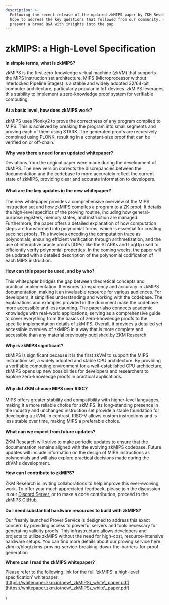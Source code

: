 ```yaml
---
description: >-
  Following the recent release of the updated zkMIPS paper by ZKM Research, we
  hope to address the key questions that followed from our community. Here, we
  present a broad Q&A with insights into the pap
---
```


# zkMIPS: a High-Level Specification

**In simple terms, what is zkMIPS?**

zkMIPS is the first zero-knowledge virtual machine (zkVM) that supports the MIPS instruction set architecture. MIPS (Microprocessor without Interlocked Pipeline Stages) is a stable and widely adopted 32/64-bit computer architecture, particularly popular in IoT devices. zkMIPS leverages this stability to implement a zero-knowledge proof system for verifiable computing​​.\
\
**At a basic level, how does zkMIPS work?**\
\
zkMIPS uses Plonky2 to prove the correctness of any program compiled to MIPS. This is achieved by breaking the program into small segments and proving each of them using STARK. The generated proofs are recursively combined using PLONK, resulting in a constant-size proof that can be verified on or off-chain.\
\
**Why was there a need for an updated whitepaper?**

Deviations from the original paper were made during the development of zkMIPS. The new version corrects the discrepancies between the documentation and the codebase to more accurately reflect the current state of zkMIPS, providing clear and accurate information to developers.

#### What are the key updates in the new whitepaper?

The new whitepaper provides a comprehensive overview of the MIPS instruction set and how zkMIPS compiles a program to a ZK proof. It details the high-level specifics of the proving routine, including how general-purpose registers, memory states, and instruction are managed. Furthermore, the paper offers a detailed explanation of how computation steps are transformed into polynomial forms, which is essential for creating succinct proofs. This involves encoding the computation trace as polynomials, ensuring efficient verification through arithmetization, and the use of interactive oracle proofs (IOPs)​​ like the STARKs and LogUp used to efficiently verify polynomial properties​​. In the coming weeks, the paper will be updated with a detailed description of the polynomial codification of each MIPS instruction.\
\
**How can this paper be used, and by who?**

This whitepaper bridges the gap between theoretical concepts and practical implementation. It ensures transparency and accuracy in zkMIPS documentation, making it an invaluable resource for various audiences. For developers, it simplifies understanding and working with the codebase. The explanations and examples provided in the document make the codebase more accessible and less daunting​​. The paper also connects academic knowledge with real-world applications, serving as a comprehensive guide to cover everything from the basics of zero-knowledge proofs to the specific implementation details of zkMIPS​​. Overall, it provides a detailed yet accessible overview of zkMIPS in a way that is more complete and accessible than any material previously published by ZKM Research​​.\
\
**Why is zkMIPS significant?**

zkMIPS is significant because it is the first zkVM to support the MIPS instruction set, a widely adopted and stable CPU architecture. By providing a verifiable computing environment for a well-established CPU architecture, zkMIPS opens up new possibilities for developers and researchers to explore zero-knowledge proofs in practical applications.

#### Why did ZKM choose MIPS over RISC?

MIPS offers greater stability and compatibility with higher-level languages, making it a more reliable choice for zkMIPS. Its long-standing presence in the industry and unchanged instruction set provide a stable foundation for developing a zkVM. In contrast, RISC-V allows custom instructions and is less stable over time, making MIPS a preferable choice​​.\
\
**What can we expect from future updates?**

ZKM Research will strive to make periodic updates to ensure that the documentation remains aligned with the evolving zkMIPS codebase​​. Future updates will include information on the design of MIPS instructions as polynomials and will also explore practical decisions made during the zkVM's development.

**How can I contribute to zkMIPS?**\
\
ZKM Research is inviting collaborations to help improve this ever-evolving work. To offer your much appreciated feedback, please join the discussion in our [Discord Server](https://discord.com/channels/1125877344972849232/1246097911239016509), or to make a code contribution, proceed to the [zkMIPS GitHub](https://github.com/zkMIPS).[\
\
](https://github.com/zkMIPS)**Do I need substantial hardware resources to build with zkMIPS?**

Our freshly launched Prover Service is designed to address this exact concern by providing access to powerful servers and tools necessary for generating validity proofs. This infrastructure allows developers and projects to utilize zkMIPS without the need for high-cost, resource-intensive hardware setups. You can find more details about our proving service here: zkm.io/blog/zkms-proving-service-breaking-down-the-barriers-for-proof-generation

**Where can I read the zkMIPS whitepaper?**

Please refer to the following link for the full ‘zkMIPS: a high-level specification’ whitepaper: [https://whitepaper.zkm.io/new\_zkMIPS\_white\_paper.pdf](https://whitepaper.zkm.io/new\_zkMIPS\_white\_paper.pdf)

\
